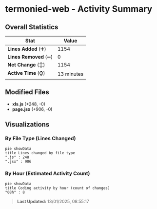 # termonied-web - Activity Summary 

## Overall Statistics

| Stat                   | Value                                                             |
| ---------------------- | ----------------------------------------------------------------- |
| **Lines Added** (➕)   | 1154                                          |
| **Lines Removed** (➖) | 0                                        |
| **Net Change** (↕)    | 1154                |
| **Active Time** (⌚)   | 13 minutes |


## Modified Files
- **xls.js** (+248, -0)
- **page.jsx** (+906, -0)

## Visualizations

### By File Type (Lines Changed)

```mermaid
pie showData
title Lines changed by file type
".js" : 248
".jsx" : 906
```

### By Hour (Estimated Activity Count)

```mermaid
pie showData
title Coding activity by hour (count of changes)
"08h" : 8
```


> **Last Updated:** 13/01/2025, 08:55:17